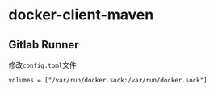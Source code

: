 # docker-client-maven

## Gitlab Runner
修改`config.toml`文件
```
volumes = ["/var/run/docker.sock:/var/run/docker.sock"]
```
